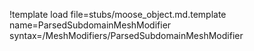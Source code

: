 !template load file=stubs/moose_object.md.template name=ParsedSubdomainMeshModifier syntax=/MeshModifiers/ParsedSubdomainMeshModifier